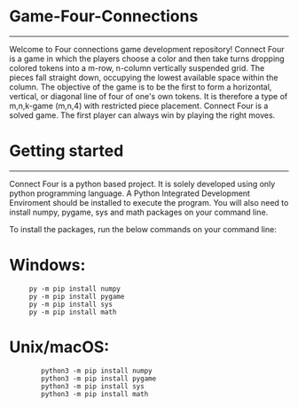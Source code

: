 # Game-Four-Connections
------------------------
Welcome to Four connections game development repository! Connect Four is a game in which the players choose a color and then take turns dropping colored tokens into a m-row, n-column vertically suspended grid. The pieces fall straight down, occupying the lowest available space within the column. The objective of the game is to be the first to form a horizontal, vertical, or diagonal line of four of one's own tokens. It is therefore a type of m,n,k-game (m,n,4) with restricted piece placement. Connect Four is a solved game. The first player can always win by playing the right moves.

# Getting started
------------------
Connect Four is a python based project. It is solely developed using only python programming language. A Python Integrated Development Enviroment should be installed to execute the program. You will also need to install numpy, pygame, sys and math packages on your command line.

To install the packages, run the below commands on your command line:
# Windows: 
         py -m pip install numpy
         py -m pip install pygame
         py -m pip install sys
         py -m pip install math
# Unix/macOS: 
            python3 -m pip install numpy
            python3 -m pip install pygame
            python3 -m pip install sys
            python3 -m pip install math
